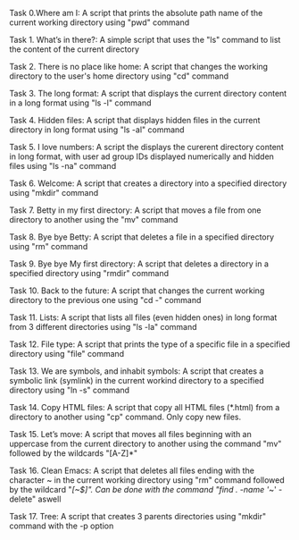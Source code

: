 Task 0.Where am I: A script that prints the absolute path name of the current working directory using "pwd" command

Task 1. What’s in there?: A simple script that uses the "ls" command to list the content of the current directory

Task 2. There is no place like home: A script that changes the working directory to the user's home directory using "cd" command

Task 3. The long format: A script that displays the current directory content in a long format using "ls -l" command

Task 4. Hidden files: A script that displays hidden files in the current directory in long format using "ls -al" command

Task 5. I love numbers: A script the displays the curerent directory content in long format, with user ad group IDs displayed numerically and hidden files using "ls -na" command

Task 6. Welcome: A script that creates a directory into a specified directory using "mkdir" command

Task 7. Betty in my first directory: A script that moves a file from one directory to another using the "mv" command

Task 8. Bye bye Betty: A script that deletes a file in a specified directory using "rm" command

Task 9. Bye bye My first directory: A script that deletes a directory in a specified directory using "rmdir" command

Task 10. Back to the future: A script that changes the current working directory to the previous one using "cd -" command

Task 11. Lists: A script that lists all files (even hidden ones) in long format from 3 different directories using "ls -la" command

Task 12. File type: A script that prints the type of a specific file in a specified directory using "file" command

Task 13. We are symbols, and inhabit symbols: A script that creates a symbolic link (symlink) in the current workind directory to a specified directory using "ln -s" command

Task 14. Copy HTML files: A script that copy all HTML files (*.html) from a directory to another using "cp" command. Only copy new files.

Task 15. Let’s move: A script that moves all files beginning with an uppercase from the current directory to another using the command "mv" followed by the wildcards "[A-Z]*"

Task 16. Clean Emacs: A script that deletes all files ending with the character ~ in the current working directory using "rm" command followed by the wildcard "*[~$]". Can be done with the command "find . -name '*~' -delete" aswell

Task 17. Tree: A script that creates 3 parents directories using "mkdir" command with the -p option 
